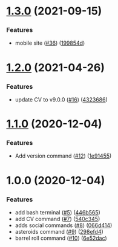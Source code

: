 # [1.3.0](https://github.com/kieranroneill/kieranoneill.com/compare/v1.2.0...v1.3.0) (2021-09-15)


### Features

* mobile site ([#36](https://github.com/kieranroneill/kieranoneill.com/issues/36)) ([199854d](https://github.com/kieranroneill/kieranoneill.com/commit/199854d78bf3c1f647c13f2773a5fc243bf2de27))

# [1.2.0](https://github.com/kieranroneill/kieranoneill.com/compare/v1.1.0...v1.2.0) (2021-04-26)


### Features

* update CV to v9.0.0 ([#16](https://github.com/kieranroneill/kieranoneill.com/issues/16)) ([4323686](https://github.com/kieranroneill/kieranoneill.com/commit/43236865c3558780848e5d908d522bef6ae51958))

# [1.1.0](https://github.com/kieranroneill/kieranoneill.com/compare/v1.0.0...v1.1.0) (2020-12-04)


### Features

* Add version command ([#12](https://github.com/kieranroneill/kieranoneill.com/issues/12)) ([1e91455](https://github.com/kieranroneill/kieranoneill.com/commit/1e914554a917adb0266464dcffb18b27b42b33e7))

# 1.0.0 (2020-12-04)


### Features

* add bash terminal ([#5](https://github.com/kieranroneill/kieranoneill.com/issues/5)) ([446b565](https://github.com/kieranroneill/kieranoneill.com/commit/446b565ed81e06d097cb4db6f9f140341c064c2b))
* add CV command ([#7](https://github.com/kieranroneill/kieranoneill.com/issues/7)) ([540c345](https://github.com/kieranroneill/kieranoneill.com/commit/540c34588921c1c8ac613c36f339a88a8a0084be))
* adds social commands ([#8](https://github.com/kieranroneill/kieranoneill.com/issues/8)) ([066d414](https://github.com/kieranroneill/kieranoneill.com/commit/066d414ca22e79bcc5607d8f16c1e076dcec2e04))
* asteroids command ([#9](https://github.com/kieranroneill/kieranoneill.com/issues/9)) ([298efd4](https://github.com/kieranroneill/kieranoneill.com/commit/298efd40b74eee0a0f9fdd4a8bce364014b68503))
* barrel roll command ([#10](https://github.com/kieranroneill/kieranoneill.com/issues/10)) ([6e52dac](https://github.com/kieranroneill/kieranoneill.com/commit/6e52dacbd6306430101d90d96f8591504b241775))
